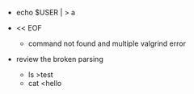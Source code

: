 
* echo $USER | > a
* << EOF
    * command not found and multiple valgrind error

* review the broken parsing
    * ls >test
    * cat <<EOF >hello
